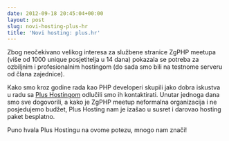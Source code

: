 ```yaml
---
date: 2012-09-18 20:45:04+00:00
layout: post
slug: novi-hosting-plus-hr
title: 'Novi hosting: plus.hr'
---
```


Zbog neočekivano velikog interesa za službene stranice ZgPHP meetupa (više od 1000 unique posjetitelja u 14 dana) pokazala se potreba za ozbiljnim i profesionalnim hostingom (do sada smo bili na testnome serveru od člana zajednice).

Kako smo kroz godine rada kao PHP developeri skupili jako dobra iskustva u radu sa [Plus Hostingom](http://www.plus.hr) odlučili smo ih kontaktirati. Unutar jednoga dana smo sve dogovorili, a kako je ZgPHP meetup neformalna organizacija i ne posjedujemo budžet, Plus Hosting nam je izašao u susret i darovao hosting paket besplatno.

Puno hvala Plus Hostingu na ovome potezu, mnogo nam znači!
